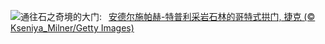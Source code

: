 ![](https://www.bing.com/th?id=OHR.TepliceRocks_ZH-CN1785316311_UHD.jpg&w=1000)通往石之奇境的大门:&nbsp;&ensp;[安德尔施帕赫-特普利采岩石林的哥特式拱门, 捷克 (© Kseniya_Milner/Getty Images)](https://www.bing.com/th?id=OHR.TepliceRocks_ZH-CN1785316311_UHD.jpg)
<br><br/>
